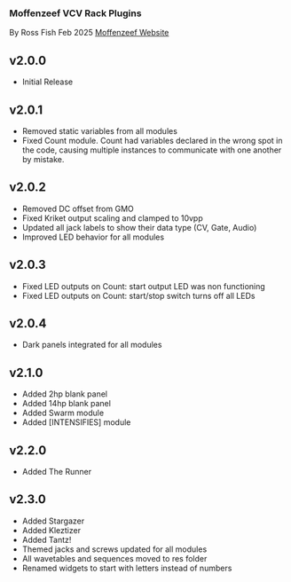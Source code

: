 ### Moffenzeef VCV Rack Plugins
By Ross Fish Feb 2025 
[Moffenzeef Website](https://moffenzeefmodular.com)

## v2.0.0
- Initial Release 

## v2.0.1
- Removed static variables from all modules
- Fixed Count module. Count had variables declared in the wrong spot in the code, causing multiple instances to communicate with one another by mistake.

## v2.0.2 
- Removed DC offset from GMO
- Fixed Kriket output scaling and clamped to 10vpp
- Updated all jack labels to show their data type (CV, Gate, Audio)
- Improved LED behavior for all modules

## v2.0.3 
- Fixed LED outputs on Count: start output LED was non functioning
- Fixed LED outputs on Count: start/stop switch turns off all LEDs

## v2.0.4
- Dark panels integrated for all modules

## v2.1.0 
- Added 2hp blank panel
- Added 14hp blank panel
- Added Swarm module 
- Added [INTENSIFIES] module

## v2.2.0 
- Added The Runner

## v2.3.0 
- Added Stargazer
- Added Kleztizer
- Added Tantz!
- Themed jacks and screws updated for all modules
- All wavetables and sequences moved to res folder
- Renamed widgets to start with letters instead of numbers
